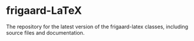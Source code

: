 frigaard-LaTeX
==============

The repository for the latest version of the frigaard-latex classes, including source files and documentation.